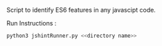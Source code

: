 Script to identify ES6 features in any javascipt code.

Run Instructions : 
```python
python3 jshintRunner.py <<directory name>>
```
